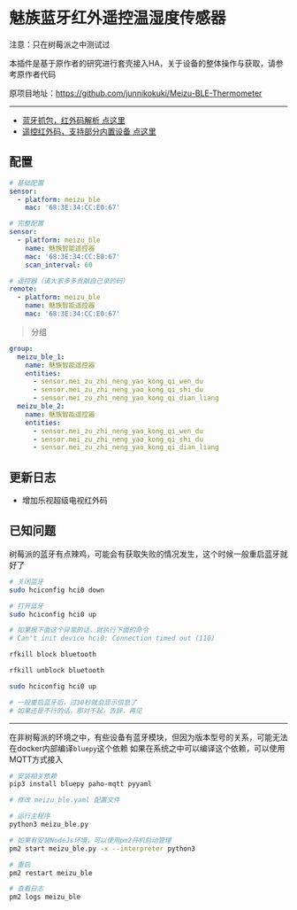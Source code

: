 # 魅族蓝牙红外遥控温湿度传感器

注意：只在树莓派之中测试过

本插件是基于原作者的研究进行套壳接入HA，关于设备的整体操作与获取，请参考原作者代码

原项目地址：https://github.com/junnikokuki/Meizu-BLE-Thermometer

---

- [蓝牙抓包，红外码解析 点这里](./meizu_ir_reader_from_android/)
- [遥控红外码，支持部分内置设备 点这里](./remote/)

## 配置

```yaml
# 基础配置
sensor:
  - platform: meizu_ble
    mac: '68:3E:34:CC:E0:67'

# 完整配置
sensor:
  - platform: meizu_ble
    name: 魅族智能遥控器
    mac: '68:3E:34:CC:E0:67'
    scan_interval: 60

# 遥控器（请大家多多贡献自己录的码）
remote:
  - platform: meizu_ble
    name: 魅族智能遥控器  
    mac: '68:3E:34:CC:E0:67'
```

> 分组

```yaml
group:
  meizu_ble_1:
    name: 魅族智能遥控器
    entities:
      - sensor.mei_zu_zhi_neng_yao_kong_qi_wen_du
      - sensor.mei_zu_zhi_neng_yao_kong_qi_shi_du
      - sensor.mei_zu_zhi_neng_yao_kong_qi_dian_liang
  meizu_ble_2:
    name: 魅族智能遥控器
    entities:
      - sensor.mei_zu_zhi_neng_yao_kong_qi_wen_du
      - sensor.mei_zu_zhi_neng_yao_kong_qi_shi_du
      - sensor.mei_zu_zhi_neng_yao_kong_qi_dian_liang
```

## 更新日志

- 增加乐视超级电视红外码

## 已知问题

树莓派的蓝牙有点辣鸡，可能会有获取失败的情况发生，这个时候一般重启蓝牙就好了

```bash
# 关闭蓝牙
sudo hciconfig hci0 down

# 打开蓝牙
sudo hciconfig hci0 up

# 如果报下面这个异常的话，就执行下面的命令
# Can't init device hci0: Connection timed out (110)

rfkill block bluetooth

rfkill unblock bluetooth

sudo hciconfig hci0 up

# 一般重启蓝牙后，过30秒就会显示信息了
# 如果还是不行的话，那对不起，告辞，再见
```

---

在非树莓派的环境之中，有些设备有蓝牙模块，但因为版本型号的关系，可能无法在docker内部编译`bluepy`这个依赖
如果在系统之中可以编译这个依赖，可以使用MQTT方式接入

```bash
# 安装相关依赖
pip3 install bluepy paho-mqtt pyyaml

# 修改 meizu_ble.yaml 配置文件

# 运行主程序
python3 meizu_ble.py


```

```bash
# 如果有安装NodeJs环境，可以使用pm2开机启动管理
pm2 start meizu_ble.py -x --interpreter python3

# 重启
pm2 restart meizu_ble

# 查看日志
pm2 logs meizu_ble

```